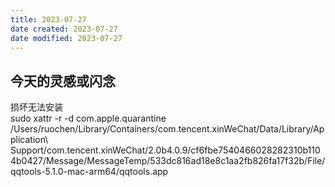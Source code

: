 ```yaml
---
title: 2023-07-27
date created: 2023-07-27
date modified: 2023-07-27
---
```


## 今天的灵感或闪念

损坏无法安装  
 sudo xattr -r -d com.apple.quarantine /Users/ruochen/Library/Containers/com.tencent.xinWeChat/Data/Library/Application\ Support/com.tencent.xinWeChat/2.0b4.0.9/cf6fbe7540466028282310b1104b0427/Message/MessageTemp/533dc816ad18e8c1aa2fb826fa17f32b/File/qqtools-5.1.0-mac-arm64/qqtools.app
